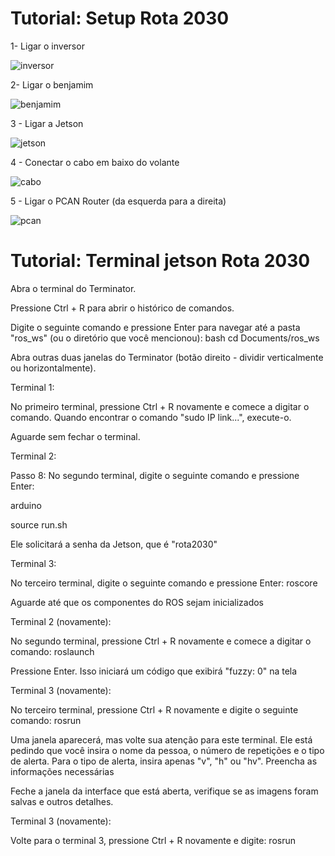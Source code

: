 # Tutorial: Setup Rota 2030  
1- Ligar o inversor

![inversor](https://github.com/BrunoMalena/documentation/blob/main/media/Inversor_ROTA2030.jpg)

2- Ligar o benjamim

![benjamim](https://github.com/BrunoMalena/documentation/blob/main/media/Benjamin_ROTA203-.jpg)

3 - Ligar a Jetson

![jetson](https://github.com/BrunoMalena/documentation/blob/main/media/Jetson_ROTA2030.jpg)

4 - Conectar o cabo em baixo do volante

![cabo](https://github.com/BrunoMalena/documentation/blob/main/media/Cabo_ROTA2030)

5 - Ligar o PCAN Router (da esquerda para a direita)

![pcan](https://github.com/BrunoMalena/documentation/blob/main/media/PCANRouter_ROTA2030)

# Tutorial: Terminal jetson Rota 2030

Abra o terminal do Terminator.

Pressione Ctrl + R para abrir o histórico de comandos.

Digite o seguinte comando e pressione Enter para navegar até a pasta "ros_ws" (ou o diretório que você mencionou): bash cd Documents/ros_ws

Abra outras duas janelas do Terminator (botão direito - dividir verticalmente ou horizontalmente).

Terminal 1:

No primeiro terminal, pressione Ctrl + R novamente e comece a digitar o comando. Quando encontrar o comando "sudo IP link...", execute-o.

Aguarde sem fechar o terminal.

Terminal 2:

Passo 8: No segundo terminal, digite o seguinte comando e pressione Enter:

arduino

source run.sh

Ele solicitará a senha da Jetson, que é "rota2030"

Terminal 3:

No terceiro terminal, digite o seguinte comando e pressione Enter: roscore

Aguarde até que os componentes do ROS sejam inicializados

Terminal 2 (novamente):

No segundo terminal, pressione Ctrl + R novamente e comece a digitar o comando: roslaunch

Pressione Enter. Isso iniciará um código que exibirá "fuzzy: 0" na tela

Terminal 3 (novamente):

No terceiro terminal, pressione Ctrl + R novamente e digite o seguinte comando: rosrun

Uma janela aparecerá, mas volte sua atenção para este terminal. Ele está pedindo que você insira o nome da pessoa, o número de repetições e o tipo de alerta. Para o tipo de alerta, insira apenas "v", "h" ou "hv". Preencha as informações necessárias

Feche a janela da interface que está aberta, verifique se as imagens foram salvas e outros detalhes.

Terminal 3 (novamente):

Volte para o terminal 3, pressione Ctrl + R novamente e digite: rosrun







